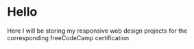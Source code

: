 # Hello

Here I will be storing my responsive web design projects for the corresponding freeCodeCamp certification
